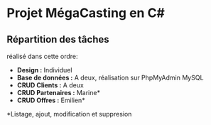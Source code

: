 # Projet MégaCasting en C#

## Répartition des tâches
réalisé dans cette ordre:
* **Design :** Individuel
* **Base de données :** A deux, réalisation sur PhpMyAdmin MySQL
* **CRUD Clients :** A deux
* **CRUD Partenaires :** Marine*
* **CRUD Offres :** Emilien*

 *Listage, ajout, modification et suppresion
